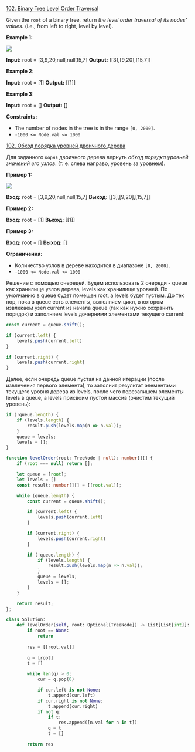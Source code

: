 [102. Binary Tree Level Order Traversal](https://leetcode.com/problems/binary-tree-level-order-traversal/)

Given the `root` of a binary tree, return _the level order traversal of its nodes' values_. (i.e., from left to right, level by level).

**Example 1:**

![](https://assets.leetcode.com/uploads/2021/02/19/tree1.jpg)

**Input:** root = [3,9,20,null,null,15,7]
**Output:** [[3],[9,20],[15,7]]

**Example 2:**

**Input:** root = [1]
**Output:** [[1]]

**Example 3:**

**Input:** root = []
**Output:** []

**Constraints:**

- The number of nodes in the tree is in the range `[0, 2000]`.
- `-1000 <= Node.val <= 1000`

[102. Обход порядка уровней двоичного дерева](https://leetcode.com/problems/binary-tree-level-order-traversal/)

Для заданного `корня` двоичного дерева вернуть _обход порядка уровней значений его узлов_. (т. е. слева направо, уровень за уровнем).

**Пример 1:**

![](https://assets.leetcode.com/uploads/2021/02/19/tree1.jpg)

**Вход:** root = [3,9,20,null,null,15,7]
**Выход:** [[3],[9,20],[15,7]]

**Пример 2:**

**Вход:** root = [1]
**Выход:** [[1]]

**Пример 3:**

**Вход:** root = []
**Выход:** []

**Ограничения:**

- Количество узлов в дереве находится в диапазоне `[0, 2000]`.
- `-1000 <= Node.val <= 1000`

Решение с помощью очередей. Будем использовать 2 очереди - queue как хранилище узлов дерева, levels как хранилище уровней. По умолчанию в queue будет помещен root, а levels будет пустым. До тех пор, пока в queue есть элементы, выполняем цикл, в котором извлекаем узел current из начала queue (так как нужно сохранить порядок) и заполняем  levels дочерними элементами текущего current:

```typescript
const current = queue.shift();

if (current.left) {
	levels.push(current.left)
}

if (current.right) {
	levels.push(current.right)
}
```

Далее, если очередь queue пустая на данной итерации (после извлечения первого элемента), то заполнит результат элементами текущего уровня дерева из levels, после чего перезапишем элементы levels в queue, а levels присвоим пустой массив (очистим текущий уровень):

```typescript
if (!queue.length) {
	if (levels.length) {
		result.push(levels.map(n => n.val));
	}
	queue = levels;
	levels = [];
}
```

```typescript
function levelOrder(root: TreeNode | null): number[][] {
    if (root === null) return [];

    let queue = [root];
    let levels = []
    const result: number[][] = [[root.val]];

    while (queue.length) {
        const current = queue.shift();

        if (current.left) {
            levels.push(current.left)
        }

        if (current.right) {
            levels.push(current.right)
        }

        if (!queue.length) {
            if (levels.length) {
                result.push(levels.map(n => n.val));
            }
            queue = levels;
            levels = [];
        }
    }

    return result;
};
```

```python
class Solution:
    def levelOrder(self, root: Optional[TreeNode]) -> List[List[int]]:
        if root == None:
            return
            
        res = [[root.val]]
        
        q = [root]
        t = []

        while len(q) > 0:
            cur = q.pop(0)

            if cur.left is not None:
                t.append(cur.left)
            if cur.right is not None:
                t.append(cur.right)
            if not q:
                if t:
                    res.append([n.val for n in t])
                q = t
                t = []

        return res
```